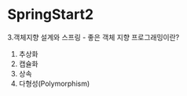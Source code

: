 # SpringStart2

3.객체지향 설계와 스프링 - 좋은 객체 지향 프로그래밍이란?
  1) 추상화
  2) 캡슐화
  3) 상속
  4) 다형성(Polymorphism)
